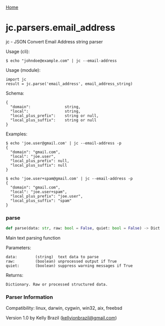 [Home](https://kellyjonbrazil.github.io/jc/)
<a id="jc.parsers.email_address"></a>

# jc.parsers.email\_address

jc - JSON Convert Email Address string parser

Usage (cli):

    $ echo "johndoe@example.com" | jc --email-address

Usage (module):

    import jc
    result = jc.parse('email_address', email_address_string)

Schema:

    {
      "domain":               string,
      "local":                string,
      "local_plus_prefix":    string or null,
      "local_plus_suffix":    string or null
    }

Examples:

    $ echo 'joe.user@gmail.com' | jc --email-address -p
    {
      "domain": "gmail.com",
      "local": "joe.user",
      "local_plus_prefix": null,
      "local_plus_suffix": null
    }

    $ echo 'joe.user+spam@gmail.com' | jc --email-address -p
    {
      "domain": "gmail.com",
      "local": "joe.user+spam",
      "local_plus_prefix": "joe.user",
      "local_plus_suffix": "spam"
    }

<a id="jc.parsers.email_address.parse"></a>

### parse

```python
def parse(data: str, raw: bool = False, quiet: bool = False) -> Dict
```

Main text parsing function

Parameters:

    data:        (string)  text data to parse
    raw:         (boolean) unprocessed output if True
    quiet:       (boolean) suppress warning messages if True

Returns:

    Dictionary. Raw or processed structured data.

### Parser Information
Compatibility:  linux, darwin, cygwin, win32, aix, freebsd

Version 1.0 by Kelly Brazil (kellyjonbrazil@gmail.com)
